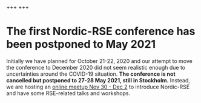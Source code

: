 +++
+++

# The first Nordic-RSE conference has been postponed to May 2021


Initially we have planned for October 21-22, 2020 and our attempt to move the conference to December 2020
did not seem realistic enough due to uncertainties around the COVID-19 situation.
**The conference is not cancelled but postponed to 27-28 May 2021, still in
Stockholm.**  Instead, we are hosting an [online meetup Nov 30 - Dec
2](/events/2020-online-get-together/) to introduce Nordic-RSE
and have some RSE-related talks and workshops.


<!--

### Call for proposals

This is the first Nordic-RSE meeting, so we especially welcome a variety of
event types which promote engagement and community building, and are target to
people who don't already identify as RSEs.

Please see the [submissions page](/conference/submissions/) for more information. Call closes
September 15.


### Schedule

We start Tuesday, December 1, 9:15 (registration starts 8:30)
and close Wednesday, December 2, 16:45. For more details, please see the
[tentative schedule page](/conference/schedule/).


### Venue

The venue is the **student union building "Nymble"** at Drottning Kristinas väg 15,
Stockholm ([location on OpenStreetMap](https://www.openstreetmap.org/?mlat=59.34727&mlon=18.07057#map=19/59.34727/18.07057)).
This venue has sufficient capacity for 200 people, one large room
and several smaller rooms.  It is located on KTH campus, offers good open
informal areas for mingling during coffee breaks. This is not a "sterile" conference
venue but has an atmosphere.


### Why attending the conference and why getting involved?

When planning this conference we have the following "personas" in mind:

<table class="table">
  <thead>
    <tr>
      <th scope="col">Persona</th>
      <th scope="col">Their goals</th>
      <th scope="col">Their interests</th>
    </tr>
  </thead>
  <tbody>
    <tr>
      <th scope="row">People who spend a significant portion
                      of their time programming
                      (these are "classic" RSEs)</th>
      <td>- Get recognized for their work</td>
      <td>- Best practices <br>
          - Future career possibilities <br>
          - Collaboration opportunities</td>
    </tr>
    <tr>
      <th scope="row">People with research focus who spend
                      one or two hours per week programming</th>
      <td>- More efficient research</td>
      <td>- Solve immediate problems <br>
          - Learn about best software practices in their domain</td>
    </tr>
    <tr>
      <th scope="row">PIs/administrators who can improve
                      their group's/institution's research quality
					  (or those who need to pitch to them)</th>
      <td>- Learn how RSEs can complement their existing staff <br>
          - Learn how to nurture a collaborative, educational computational culture <br>
          - Improve the quality and efficiency of their research</td>
      <td>- Learn about best practices in other groups and institutions <br>
          - Come back prepared to improve their own group/institution</td>
    </tr>
  </tbody>
</table>


### What will the program be like?

We plan 3 plenary talks ("What is an RSE?", community building and values, and
research and/or industry perspective), a panel group session where national and regional RSE
groups present and can answer questions, lightning talks, shorter contributed
talks, as well as workshops about tools, training, community building, career
development, and more. For more details, please see the [tentative schedule
page](/conference/schedule/).


### How to subscribe for updates about the conference

You can [subscribe here](https://neic.no/mailman/listinfo/nordic-rse-announcements) for updates about the conference.
This will be a low-frequency announcements-only newsletter where we will inform
you about important dates for the Nordic-RSE 2020 conference (registration
deadlines and dates for presentation and workshop proposals).


### Organizing and program committees

This event is prepared by a group of enthusiastic [committee members](/conference/team/).
We very much appreciate their help and input.


### Sponsors

We will announce confirmed sponsors soon.
For a call for sponsors and sponsor packages please see our [sponsorship page](/conference/sponsors/).
-->
